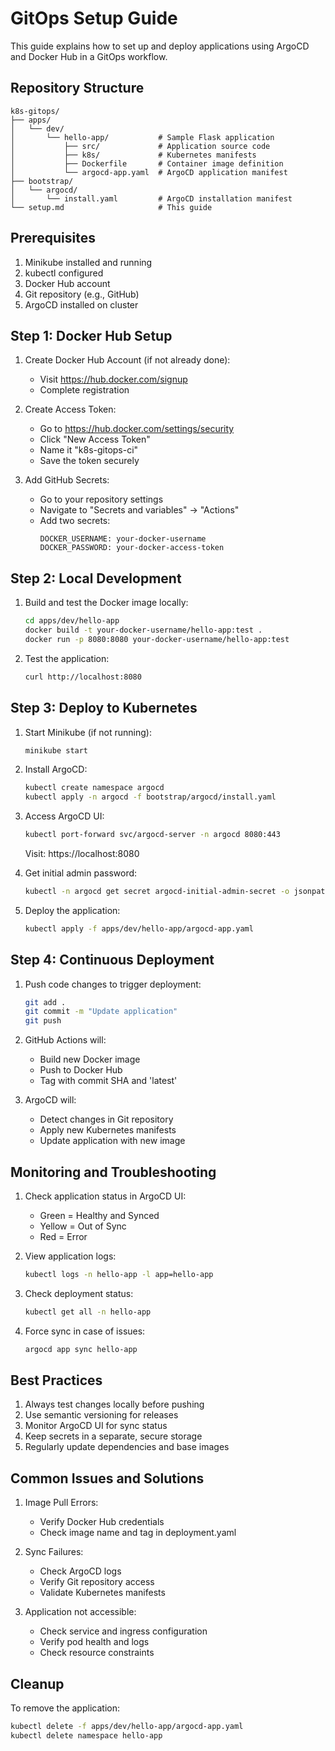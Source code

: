 # GitOps Setup Guide

This guide explains how to set up and deploy applications using ArgoCD and Docker Hub in a GitOps workflow.

## Repository Structure

```
k8s-gitops/
├── apps/
│   └── dev/
│       └── hello-app/           # Sample Flask application
│           ├── src/             # Application source code
│           ├── k8s/             # Kubernetes manifests
│           ├── Dockerfile       # Container image definition
│           └── argocd-app.yaml  # ArgoCD application manifest
├── bootstrap/
│   └── argocd/
│       └── install.yaml         # ArgoCD installation manifest
└── setup.md                     # This guide
```

## Prerequisites

1. Minikube installed and running
2. kubectl configured
3. Docker Hub account
4. Git repository (e.g., GitHub)
5. ArgoCD installed on cluster

## Step 1: Docker Hub Setup

1. Create Docker Hub Account (if not already done):
   - Visit https://hub.docker.com/signup
   - Complete registration

2. Create Access Token:
   - Go to https://hub.docker.com/settings/security
   - Click "New Access Token"
   - Name it "k8s-gitops-ci"
   - Save the token securely

3. Add GitHub Secrets:
   - Go to your repository settings
   - Navigate to "Secrets and variables" → "Actions"
   - Add two secrets:
     ```
     DOCKER_USERNAME: your-docker-username
     DOCKER_PASSWORD: your-docker-access-token
     ```

## Step 2: Local Development

1. Build and test the Docker image locally:
   ```bash
   cd apps/dev/hello-app
   docker build -t your-docker-username/hello-app:test .
   docker run -p 8080:8080 your-docker-username/hello-app:test
   ```

2. Test the application:
   ```bash
   curl http://localhost:8080
   ```

## Step 3: Deploy to Kubernetes

1. Start Minikube (if not running):
   ```bash
   minikube start
   ```

2. Install ArgoCD:
   ```bash
   kubectl create namespace argocd
   kubectl apply -n argocd -f bootstrap/argocd/install.yaml
   ```

3. Access ArgoCD UI:
   ```bash
   kubectl port-forward svc/argocd-server -n argocd 8080:443
   ```
   Visit: https://localhost:8080

4. Get initial admin password:
   ```bash
   kubectl -n argocd get secret argocd-initial-admin-secret -o jsonpath="{.data.password}" | base64 -d
   ```

5. Deploy the application:
   ```bash
   kubectl apply -f apps/dev/hello-app/argocd-app.yaml
   ```

## Step 4: Continuous Deployment

1. Push code changes to trigger deployment:
   ```bash
   git add .
   git commit -m "Update application"
   git push
   ```

2. GitHub Actions will:
   - Build new Docker image
   - Push to Docker Hub
   - Tag with commit SHA and 'latest'

3. ArgoCD will:
   - Detect changes in Git repository
   - Apply new Kubernetes manifests
   - Update application with new image

## Monitoring and Troubleshooting

1. Check application status in ArgoCD UI:
   - Green = Healthy and Synced
   - Yellow = Out of Sync
   - Red = Error

2. View application logs:
   ```bash
   kubectl logs -n hello-app -l app=hello-app
   ```

3. Check deployment status:
   ```bash
   kubectl get all -n hello-app
   ```

4. Force sync in case of issues:
   ```bash
   argocd app sync hello-app
   ```

## Best Practices

1. Always test changes locally before pushing
2. Use semantic versioning for releases
3. Monitor ArgoCD UI for sync status
4. Keep secrets in a separate, secure storage
5. Regularly update dependencies and base images

## Common Issues and Solutions

1. Image Pull Errors:
   - Verify Docker Hub credentials
   - Check image name and tag in deployment.yaml

2. Sync Failures:
   - Check ArgoCD logs
   - Verify Git repository access
   - Validate Kubernetes manifests

3. Application not accessible:
   - Check service and ingress configuration
   - Verify pod health and logs
   - Check resource constraints

## Cleanup

To remove the application:
```bash
kubectl delete -f apps/dev/hello-app/argocd-app.yaml
kubectl delete namespace hello-app
``` 